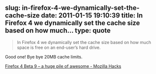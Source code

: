 slug: in-firefox-4-we-dynamically-set-the-cache-size
date: 2011-01-15 19:10:39
title: In Firefox 4 we dynamically set the cache size based on how much...
type: quote
---

> In Firefox 4 we dynamically set the cache size based on how much space is free on an end-user’s hard drive.

Good one! Bye bye 20MB cache limits.

 [Firefox 4 Beta 9 – a huge pile of awesome - Mozilla Hacks](http://hacks.mozilla.org/2011/01/firefox-4-beta-9-a-huge-pile-of-awesome/)
